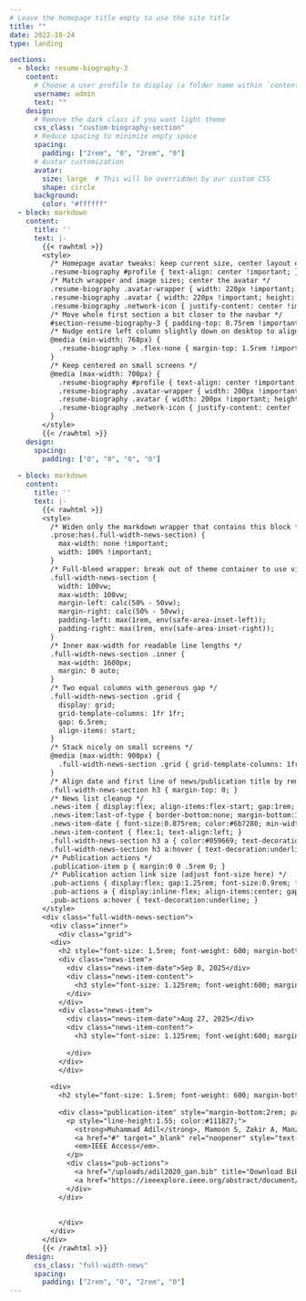```yaml
---
# Leave the homepage title empty to use the site title
title: ""
date: 2022-10-24
type: landing

sections:
  - block: resume-biography-3
    content:
      # Choose a user profile to display (a folder name within `content/authors/`)
      username: admin
      text: ""
    design:
      # Remove the dark class if you want light theme
      css_class: "custom-biography-section"
      # Reduce spacing to minimize empty space
      spacing:
        padding: ["2rem", "0", "2rem", "0"]
      # Avatar customization
      avatar:
        size: large  # This will be overridden by our custom CSS
        shape: circle
      background:
        color: "#ffffff"
  - block: markdown
    content:
      title: ''
      text: |-
        {{< rawhtml >}}
        <style>
          /* Homepage avatar tweaks: keep current size, center layout on desktop */
          .resume-biography #profile { text-align: center !important; }
          /* Match wrapper and image sizes; center the avatar */
          .resume-biography .avatar-wrapper { width: 220px !important; height: 220px !important; margin-left: auto !important; margin-right: auto !important; }
          .resume-biography .avatar { width: 220px !important; height: 220px !important; max-width: none !important; object-fit: cover; }
          .resume-biography .network-icon { justify-content: center !important; }
          /* Move whole first section a bit closer to the navbar */
          #section-resume-biography-3 { padding-top: 0.75rem !important; }
          /* Nudge entire left column slightly down on desktop to align with About Me */
          @media (min-width: 768px) {
            .resume-biography > .flex-none { margin-top: 1.5rem !important; }
          }
          /* Keep centered on small screens */
          @media (max-width: 700px) {
            .resume-biography #profile { text-align: center !important; }
            .resume-biography .avatar-wrapper { width: 200px !important; height: 200px !important; margin-left: auto !important; margin-right: auto !important; }
            .resume-biography .avatar { width: 200px !important; height: 200px !important; }
            .resume-biography .network-icon { justify-content: center !important; }
          }
        </style>
        {{< /rawhtml >}}
    design:
      spacing:
        padding: ["0", "0", "0", "0"]
        
  - block: markdown
    content:
      title: ''
      text: |-
        {{< rawhtml >}}
        <style>
          /* Widen only the markdown wrapper that contains this block */
          .prose:has(.full-width-news-section) {
            max-width: none !important;
            width: 100% !important;
          }
          /* Full-bleed wrapper: break out of theme container to use viewport width */
          .full-width-news-section {
            width: 100vw;
            max-width: 100vw;
            margin-left: calc(50% - 50vw);
            margin-right: calc(50% - 50vw);
            padding-left: max(1rem, env(safe-area-inset-left));
            padding-right: max(1rem, env(safe-area-inset-right));
          }
          /* Inner max-width for readable line lengths */
          .full-width-news-section .inner {
            max-width: 1600px;
            margin: 0 auto;
          }
          /* Two equal columns with generous gap */
          .full-width-news-section .grid {
            display: grid;
            grid-template-columns: 1fr 1fr;
            gap: 6.5rem;
            align-items: start;
          }
          /* Stack nicely on small screens */
          @media (max-width: 900px) {
            .full-width-news-section .grid { grid-template-columns: 1fr; gap: 1.25rem; }
          }
          /* Align date and first line of news/publication title by removing default h3 top margin */
          .full-width-news-section h3 { margin-top: 0; }
          /* News list cleanup */
          .news-item { display:flex; align-items:flex-start; gap:1rem; margin-bottom:2rem; padding-bottom:1.25rem; border-bottom:1px solid #e5e7eb; }
          .news-item:last-of-type { border-bottom:none; margin-bottom:1.5rem; padding-bottom:0; }
          .news-item-date { font-size:0.875rem; color:#6b7280; min-width:80px; flex-shrink:0; text-align:left; }
          .news-item-content { flex:1; text-align:left; }
          .full-width-news-section h3 a { color:#059669; text-decoration:none; }
          .full-width-news-section h3 a:hover { text-decoration:underline; }
          /* Publication actions */
          .publication-item p { margin:0 0 .5rem 0; }
          /* Publication action link size (adjust font-size here) */
          .pub-actions { display:flex; gap:1.25rem; font-size:0.9rem; font-weight:600; }
          .pub-actions a { display:inline-flex; align-items:center; gap:.3rem; color:#059669; text-decoration:none; }
          .pub-actions a:hover { text-decoration:underline; }
        </style>
        <div class="full-width-news-section">
          <div class="inner">
            <div class="grid">
          <div>
            <h2 style="font-size: 1.5rem; font-weight: 600; margin-bottom: 1.5rem; color: #1f2937; text-align: center; padding: 10px; white-space: nowrap;">Recent News</h2>
            <div class="news-item">
              <div class="news-item-date">Sep 8, 2025</div>
              <div class="news-item-content">
                <h3 style="font-size: 1.125rem; font-weight:600; margin-bottom:0.5rem; line-height:1.4; text-align:left;">🎉 I made my own website</h3>
              </div>
            </div>
            <div class="news-item">
              <div class="news-item-date">Aug 27, 2025</div>
              <div class="news-item-content">
                <h3 style="font-size: 1.125rem; font-weight:600; margin-bottom:0.25rem; line-height:1.4; text-align:left;">🛰️ We submitted our first article in the <a href="https://ieeexplore.ieee.org/xpl/RecentIssue.jsp?punumber=4609443" target="_blank" rel="noopener">IEEE Journal of Selected Topics in Applied Earth Observations and Remote Sensing</a> - Stay Tuned! 😊</h3>
        
              </div>
            </div>
            </div>
          
          <div>
            <h2 style="font-size: 1.5rem; font-weight: 600; margin-bottom: 1.5rem; color: #1f2937; text-align: center; padding: 10px; white-space: nowrap;">Recent Publications</h2>
            
            <div class="publication-item" style="margin-bottom:2rem; padding-bottom:1.5rem; border-bottom:1px solid #e5e7eb;">
              <p style="line-height:1.55; color:#111827;">
                <strong>Muhammad Adil</strong>, Mamoon S, Zakir A, Manzoor MA, Lian Z (2020). 
                <a href="#" target="_blank" rel="noopener" style="text-decoration:underline;">Multi scale-adaptive super-resolution person re-identification using GAN</a>. 
                <em>IEEE Access</em>.
              </p>
              <div class="pub-actions">
                <a href="/uploads/adil2020_gan.bib" title="Download BibTeX citation"><span aria-hidden="true">📄</span><span>CITE</span></a>
                <a href="https://ieeexplore.ieee.org/abstract/document/9195535" target="_blank" rel="noopener" title="View article on IEEE Xplore"><span aria-hidden="true">🔗</span><span>URL</span></a>
              </div>
            </div>
            
  
            </div>
          </div>
        </div>
        {{< /rawhtml >}}
    design:
      css_class: "full-width-news"
      spacing:
        padding: ["2rem", "0", "2rem", "0"]
---
```

